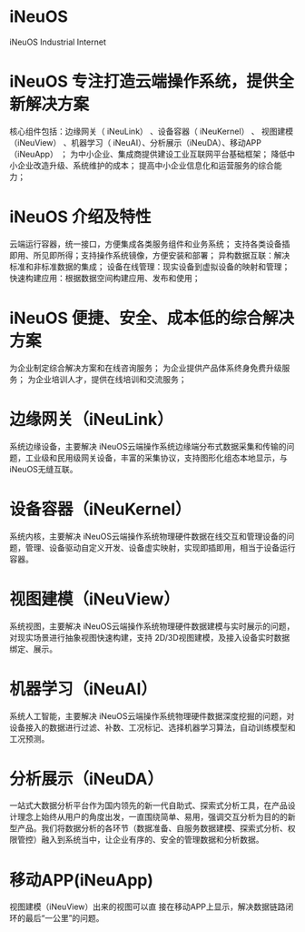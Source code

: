 # iNeuOS
iNeuOS Industrial Internet

# iNeuOS 专注打造云端操作系统，提供全新解决方案
  核心组件包括：边缘网关（ iNeuLink） 、设备容器（ iNeuKernel） 、 视图建模（iNeuView） 、机器学习（ iNeuAI）、分析展示（iNeuDA）、移动APP（iNeuApp） ；
  为中小企业、集成商提供建设工业互联网平台基础框架；
  降低中小企业改造升级、系统维护的成本；
  提高中小企业信息化和运营服务的综合能力；

# iNeuOS 介绍及特性
  云端运行容器，统一接口，方便集成各类服务组件和业务系统；
  支持各类设备插即用、所见即所得；支持操作系统镜像，方便安装和部署；
  异构数据互联：解决标准和非标准数据的集成；
  设备在线管理：现实设备到虚拟设备的映射和管理；
  快速构建应用：根据数据空间构建应用、发布和使用；

# iNeuOS 便捷、安全、成本低的综合解决方案
  为企业制定综合解决方案和在线咨询服务；
  为企业提供产品体系终身免费升级服务；
  为企业培训人才，提供在线培训和交流服务；
    
# 边缘网关（iNeuLink）
  系统边缘设备，主要解决 iNeuOS云端操作系统边缘端分布式数据采集和传输的问题，工业级和民用级网关设备，丰富的采集协议，支持图形化组态本地显示，与 iNeuOS无缝互联。

# 设备容器（iNeuKernel）
  系统内核，主要解决 iNeuOS云端操作系统物理硬件数据在线交互和管理设备的问题，管理、设备驱动自定义开发、设备虚实映射，实现即插即用，相当于设备运行容器。

# 视图建模（iNeuView）
  系统视图，主要解决 iNeuOS云端操作系统物理硬件数据建模与实时展示的问题，对现实场景进行抽象视图快速构建，支持 2D/3D视图建模，及接入设备实时数据绑定、展示。

# 机器学习（iNeuAI）
  系统人工智能，主要解决 iNeuOS云端操作系统物理硬件数据深度挖掘的问题，对设备接入的数据进行过滤、补数、工况标记、选择机器学习算法，自动训练模型和工况预测。

# 分析展示（iNeuDA）
  一站式大数据分析平台作为国内领先的新一代自助式、探索式分析工具，在产品设 计理念上始终从用户的角度出发，一直围绕简单、易用，强调交互分析为目的的新型产品。我们将数据分析的各环节（数据准备、自服务数据建模、探索式分析、权限管控）融入到系统当中，让企业有序的、安全的管理数据和分析数据。

# 移动APP(iNeuApp)
  视图建模（iNeuView）出来的视图可以直 接在移动APP上显示，解决数据链路闭环的最后“一公里”的问题。
 
 
